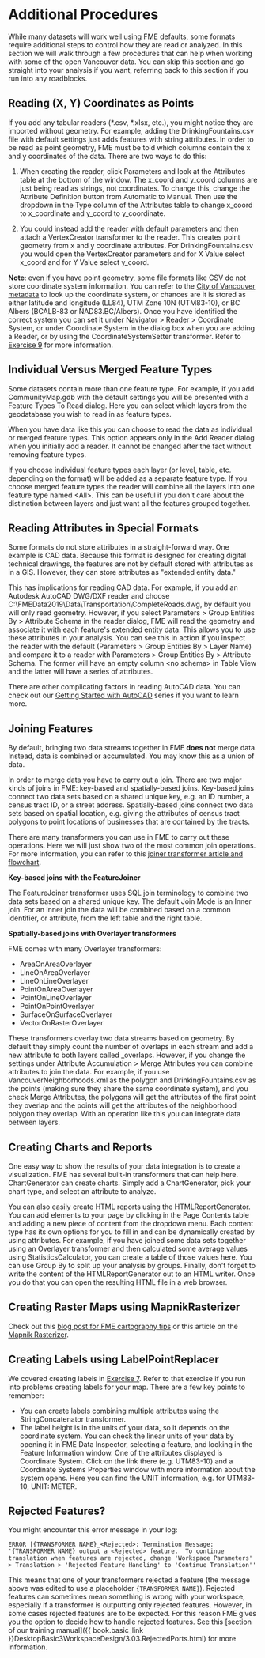 # Additional Procedures

While many datasets will work well using FME defaults, some formats require additional steps to control how they are read or analyzed. In this section we will walk through a few procedures that can help when working with some of the open Vancouver data. You can skip this section and go straight into your analysis if you want, referring back to this section if you run into any roadblocks.

## Reading (X, Y) Coordinates as Points

If you add any tabular readers (*.csv, *.xlsx, etc.), you might notice they are imported without geometry. For example, adding the DrinkingFountains.csv file with default settings just adds features with string attributes. In order to be read as point geometry, FME must be told which columns contain the x and y coordinates of the data. There are two ways to do this:

1. When creating the reader, click Parameters and look at the Attributes table at the bottom of the window. The x_coord and y_coord columns are just being read as strings, not coordinates. To change this, change the Attribute Definition button from Automatic to Manual. Then use the dropdown in the Type column of the Attributes table to change x_coord to x_coordinate and y_coord to y_coordinate.

2. You could instead add the reader with default parameters and then attach a VertexCreator transformer to the reader. This creates point geometry from x and y coordinate attributes. For DrinkingFountains.csv you would open the VertexCreator parameters and for X Value select x_coord and for Y Value select y_coord.

**Note**: even if you have point geometry, some file formats like CSV do not store coordinate system information. You can refer to the [City of Vancouver metadata](http://data.vancouver.ca/datacatalogue/index.htm) to look up the coordinate system, or chances are it is stored as either latitude and longitude (LL84), UTM Zone 10N (UTM83-10), or BC Albers (BCALB-83 or NAD83.BC/Albers). Once you have identified the correct system you can set it under Navigator > Reader > Coordinate System, or under Coordinate System in the dialog box when you are adding a Reader, or by using the CoordinateSystemSetter transformer. Refer to [Exercise 9](..\Integration2Lab\Exercise9.md) for more information.

## Individual Versus Merged Feature Types

Some datasets contain more than one feature type. For example, if you add CommunityMap.gdb with the default settings you will be presented with a Feature Types To Read dialog. Here you can select which layers from the geodatabase you wish to read in as feature types.

When you have data like this you can choose to read the data as individual or merged feature types. This option appears only in the Add Reader dialog when you initially add a reader. It cannot be changed after the fact without removing feature types.

If you choose individual feature types each layer (or level, table, etc. depending on the format) will be added as a separate feature type. If you choose merged feature types the reader will combine all the layers into one feature type named &lt;All&gt;. This can be useful if you don't care about the distinction between layers and just want all the features grouped together.

## Reading Attributes in Special Formats

Some formats do not store attributes in a straight-forward way. One example is CAD data. Because this format is designed for creating digital technical drawings, the features are not by default stored with attributes as in a GIS. However, they can store attributes as "extended entity data."

This has implications for reading CAD data. For example, if you add an Autodesk AutoCAD DWG/DXF reader and choose C:\FMEData2019\Data\Transportation\CompleteRoads.dwg, by default you will only read geometry. However, if you select Parameters > Group Entities By > Attribute Schema in the reader dialog, FME will read the geometry and associate it with each feature's extended entity data. This allows you to use these attributes in your analysis. You can see this in action if you inspect the reader with the default (Parameters > Group Entities By > Layer Name) and compare it to a reader with Parameters > Group Entities By > Attribute Schema. The former will have an empty column &lt;no schema&gt; in Table View and the latter will have a series of attributes.

There are other complicating factors in reading AutoCAD data. You can check out our [Getting Started with AutoCAD](https://knowledge.safe.com/articles/22968/getting-started-with-autocad.html) series if you want to learn more.

## Joining Features

By default, bringing two data streams together in FME **does not** merge data. Instead, data is combined or accumulated. You may know this as a union of data.

In order to merge data you have to carry out a join. There are two major kinds of joins in FME: key-based and spatially-based joins. Key-based joins connect two data sets based on a shared unique key, e.g. an ID number, a census tract ID, or a street address. Spatially-based joins connect two data sets based on spatial location, e.g. giving the attributes of census tract polygons to point locations of businesses that are contained by the tracts.

There are many transformers you can use in FME to carry out these operations. Here we will just show two of the most common join operations. For more information, you can refer to this [joiner transformer article and flowchart](https://knowledge.safe.com/articles/34619/working-with-database-transformers-1.html).

**Key-based joins with the FeatureJoiner**

The FeatureJoiner transformer uses SQL join terminology to combine two data sets based on a shared unique key. The default Join Mode is an Inner join. For an inner join the data will be combined based on a common identifier, or attribute, from the left table and the right table.

**Spatially-based joins with Overlayer transformers**

FME comes with many Overlayer transformers:
- AreaOnAreaOverlayer
- LineOnAreaOverlayer
- LineOnLineOverlayer
- PointOnAreaOverlayer
- PointOnLineOverlayer
- PointOnPointOverlayer
- SurfaceOnSurfaceOverlayer
- VectorOnRasterOverlayer

These transformers overlay two data streams based on geometry. By default they simply count the number of overlaps in each stream and add a new attribute to both layers called _overlaps. However, if you change the settings under Attribute Accumulation > Merge Attributes you can combine attributes to join the data. For example, if you use VancouverNeighborhoods.kml as the polygon and DrinkingFountains.csv as the points (making sure they share the same coordinate system), and you check Merge Attributes, the polygons will get the attributes of the first point they overlap and the points will get the attributes of the neighborhood polygon they overlap. With an operation like this you can integrate data between layers.

## Creating Charts and Reports

One easy way to show the results of your data integration is to create a visualization. FME has several built-in transformers that can help here. ChartGenerator can create charts. Simply add a ChartGenerator, pick your chart type, and select an attribute to analyze.

You can also easily create HTML reports using the HTMLReportGenerator. You can add elements to your page by clicking in the Page Contents table and adding a new piece of content from the dropdown menu. Each content type has its own options for you to fill in and can be dynamically created by using attributes. For example, if you have joined some data sets together using an Overlayer transformer and then calculated some average values using StatisticsCalculator, you can create a table of those values here. You can use Group By to split up your analysis by groups. Finally, don't forget to write the content of the HTMLReportGenerator out to an HTML writer. Once you do that you can open the resulting HTML file in a web browser.

## Creating Raster Maps using MapnikRasterizer

Check out this [blog post for FME cartography tips](https://blog.safe.com/2017/12/cartography/) or this article on the [Mapnik Rasterizer](https://knowledge.safe.com/articles/1092/introduction-to-mapnikrasterizer.html).

## Creating Labels using LabelPointReplacer

We covered creating labels in [Exercise 7](..\Integration2Lab\Exercise7.md). Refer to that exercise if you run into problems creating labels for your map. There are a few key points to remember:
- You can create labels combining multiple attributes using the StringConcatenator transformer.
- The label height is in the units of your data, so it depends on the coordinate system. You can check the linear units of your data by opening it in FME Data Inspector, selecting a feature, and looking in the Feature Information window. One of the attributes displayed is Coordinate System. Click on the link there (e.g. UTM83-10) and a Coordinate Systems Properties window with more information about the system opens. Here you can find the UNIT information, e.g. for UTM83-10, UNIT: METER.

## Rejected Features?

You might encounter this error message in your log:
<!--<font color="red">-->

```
ERROR |{TRANSFORMER NAME}_<Rejected>: Termination Message: '{TRANSFORMER NAME} output a <Rejected> feature.  To continue translation when features are rejected, change 'Workspace Parameters' > Translation > 'Rejected Feature Handling' to 'Continue Translation''
```
<!--</font>-->

This means that one of your transformers rejected a feature (the message above was edited to use a placeholder `{TRANSFORMER NAME}`). Rejected features can sometimes mean something is wrong with your workspace, especially if a transformer is outputting only rejected features. However, in some cases rejected features are to be expected. For this reason FME gives you the option to decide how to handle rejected features. See this [section of our training manual]({{ book.basic_link }}DesktopBasic3WorkspaceDesign/3.03.RejectedPorts.html) for more information.
